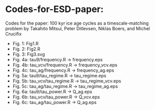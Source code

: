 # Codes-for-ESD-paper: 
Codes for the paper: 100 kyr ice age cycles as a timescale-matching problem by
Takahito Mitsui, Peter Ditlevsen, Niklas Boers, and Michel Crucifix
- Fig. 1: Fig1.R
- Fig. 2: Fig2.R
- Fig. 3: Fig3.svg
- Fig. 4a: tau9/frequency.R -> frequency.eps
- Fig. 4b: tau_vcv/frequency.R -> frequency_vcv.eps
- Fig. 4c: tau_ag/frequency.R -> frequency_ag.eps
- Fig. 5a: tau9/tau_regime.R -> tau_regime.eps
- Fig. 5b: tau_vcv/tau_regime.R -> tau_regime_vcv.eps
- Fig. 5c: tau_ag/tau_regime.R -> tau_regime_ag.eps
- Fig. 6a: tau9/tau_power.R -> Q_ag.eps
- Fig. 6b: tau_vcv/tau_power.R -> Q_vcv.eps
- Fig. 6c: tau_ag/tau_power.R -> Q_ag.eps
